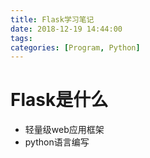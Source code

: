 ```yaml
---
title: Flask学习笔记
date: 2018-12-19 14:44:00
tags: 
categories: [Program, Python]
---
```


# Flask是什么

- 轻量级web应用框架
- python语言编写

